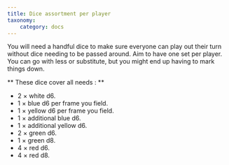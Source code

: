 ```yaml
---
title: Dice assortment per player
taxonomy:
    category: docs
---
```

You will need a handful dice to make sure
everyone can play out their turn without
dice needing to be passed around. Aim to
have one set per player. You can go with
less or substitute, but you might end up
having to mark things down.

** These dice cover all needs : **
* 2 × white d6.
* 1 × blue d6 per frame you field.
* 1 × yellow d6 per frame you field.
* 1 × additional blue d6.
* 1 × additional yellow d6.
* 2 × green d6.
* 1 × green d8.
* 4 × red d6.
* 4 × red d8.